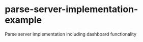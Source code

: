 # parse-server-implementation-example
Parse server implementation including dashboard functionality
